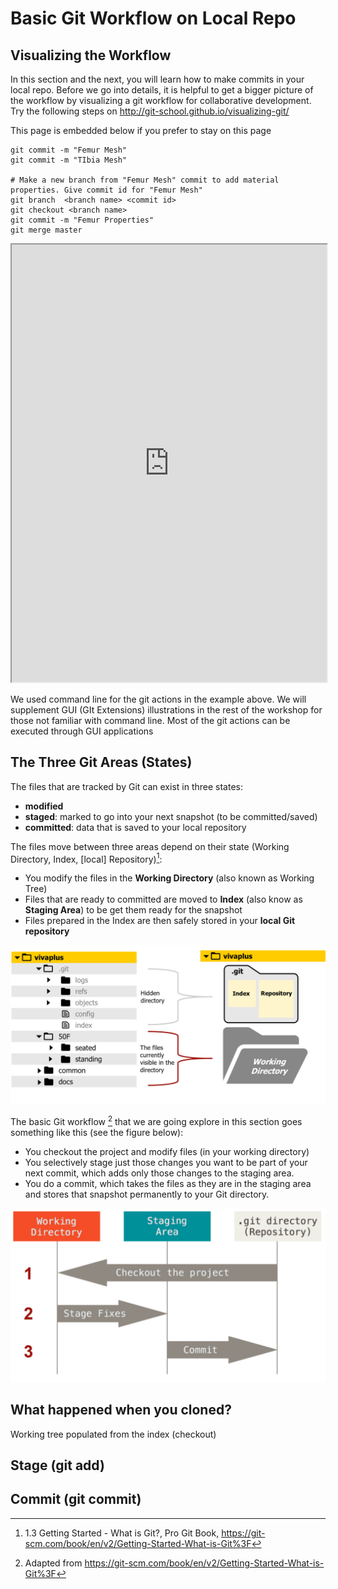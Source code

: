 # Basic Git Workflow on Local Repo


## Visualizing the Workflow

In this section and the next, you will learn how to make commits in your local repo. Before we go into details, it is helpful to get a bigger picture of the workflow by visualizing a git workflow for collaborative development. Try the following steps on http://git-school.github.io/visualizing-git/

This page is embedded below if you prefer to stay on this page

```
git commit -m "Femur Mesh"
git commit -m "TIbia Mesh"

# Make a new branch from "Femur Mesh" commit to add material properties. Give commit id for "Femur Mesh"
git branch  <branch name> <commit id>
git checkout <branch name>
git commit -m "Femur Properties"
git merge master
```

<iframe src="http://git-school.github.io/visualizing-git/" width="100%" height="700"></iframe>

We used command line for the git actions in the example above. We will supplement GUI (GIt Extensions) illustrations in the rest of the workshop for those not familiar with command line. Most of the git actions can be executed through GUI applications

## The Three Git Areas (States)

The files that are tracked by Git can exist in three states: 

- **modified**
- **staged**: marked to go into your next snapshot (to be committed/saved)
- **committed**: data that is saved to your local repository

The files move between three areas depend on their state (Working Directory, Index, [local] Repository)[^1]:

- You modify the files in the **Working Directory** (also known as Working Tree)
- Files that are ready to committed are moved to **Index** (also know as **Staging Area**) to be get them ready for the snapshot
- Files prepared in the Index are then safely stored in your **local Git repository**  

![Git directory](img/git-directory-translate-illustration.png)

[^1]: 1.3 Getting Started - What is Git?, Pro Git Book, https://git-scm.com/book/en/v2/Getting-Started-What-is-Git%3F

The basic Git workflow [^2] that we are going explore in this section goes something like this (see the figure below):

- You checkout the project and modify files (in your working directory)
- You selectively stage just those changes you want to be part of your next commit, which adds only those changes to the staging area.
- You do a commit, which takes the files as they are in the staging area and stores that snapshot permanently to your Git directory.

[^2]: Adapted from https://git-scm.com/book/en/v2/Getting-Started-What-is-Git%3F

![Git directory](img/basic-git-workflow.png)
## What happened when you cloned?

Working tree populated from the index (checkout)

## Stage (git add)

## Commit (git commit)
